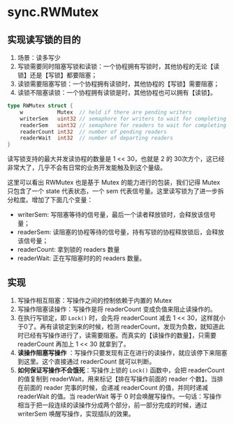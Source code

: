 # sync.RWMutex

## 实现读写锁的目的

1. 场景：读多写少
2. 写锁需要同时阻塞写锁和读锁：一个协程拥有写锁时，其他协程的无论【读锁】还是【写锁】都要阻塞；
3. 读锁需要阻塞写锁：一个协程拥有读锁时，其他协程的【写锁】需要阻塞；
4. 读锁不阻塞读锁：一个协程拥有读锁是时，其他协程也可以拥有【读锁】。

```go
type RWMutex struct {
	w           Mutex  // held if there are pending writers
	writerSem   uint32 // semaphore for writers to wait for completing readers
	readerSem   uint32 // semaphore for readers to wait for completing writers
	readerCount int32  // number of pending readers
	readerWait  int32  // number of departing readers
}
```

读写锁支持的最大并发读协程的数量是 1 << 30，也就是 2 的 30次方个，这已经非常大了，几乎不会有日常的业务开发能触及到这个量级。

这里可以看出 RWMutex 也是基于 Mutex 的能力进行的包装，我们记得 Mutex 只包含了一个 state 代表状态，一个 sem 代表信号量。这里读写锁为了进一步拆分粒度。增加了下面几个变量：

- writerSem: 写阻塞等待的信号量，最后一个读者释放锁时，会释放该信号量；
- readerSem: 读阻塞的协程等待的信号量，持有写锁的协程释放锁后，会释放该信号量；
- readerCount: 拿到锁的 readers 数量
- readerWait: 正在写阻塞时的的 readers 数量。

## 实现

1. 写操作相互阻塞：写操作之间的控制依赖于内置的 Mutex
2. 写操作阻塞读操作：写操作是将 readerCount 变成负值来阻止读操作的。
3. 在执行写锁定，即 `Lock()` 时，会先将 readerCount 减去 1 << 30，这样就小于0了。再有读锁定到来的时候，检测 readerCount，发现为负数，就知道此时已经有写操作进行了，读需要阻塞。而真实的【读操作的数量】，只需要 readerCount 再加上 1 << 30 就拿到了。
4. **读操作阻塞写操作** ：写操作只要发现有正在进行的读操作，就应该停下来阻塞到这里。这个直接通过 readerCount 就可以判断。
5. **如何保证写操作不会饿死**：写操作上锁的 `Lock()` 函数中，会把 readerCount 的值复制到 readerWait，用来标记【排在写操作前面的 reader 个数】。当排在前面的 reader 完事的时候，会递减 readerCount 的值，并同时递减 readerWait 的值。当 readerWait 等于 0 时会唤醒写操作。一句话：写操作相当于把一段连续的读操作分成两个部分，前一部分完成的时候，通过 writerSem 唤醒写操作，实现插队的效果。